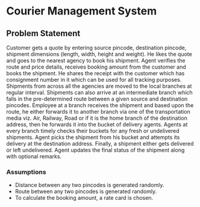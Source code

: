 # Courier Management System

## Problem Statement

Customer gets a quote by entering source pincode, destination pincode, shipment dimensions (length, width, height and
weight). He likes the quote and goes to the nearest agency to book his shipment. Agent verifies the route and price
details, receives booking amount from the customer and books the shipment. He shares the receipt with the customer which
has consignment number in it which can be used for all tracking purposes. Shipments from across all the agencies are
moved to the local branches at regular interval. Shipments can also arrive at an intermediate branch which falls in the
pre-determined route between a given source and destination pincodes. Employee at a branch receives the shipment and
based upon the route, he either forwards it to another branch via one of the transportation media viz. Air, Railway,
Road or if it is the home branch of the destination address, then he forwards it into the bucket of delivery agents.
Agents at every branch timely checks their buckets for any fresh or undelivered shipments. Agent picks the shipment from
his bucket and attempts its delivery at the destination address. Finally, a shipment either gets delivered or left
undelivered. Agent updates the final status of the shipment along with optional remarks.

### Assumptions

- Distance between any two pincodes is generated randomly.
- Route between any two pincodes is generated randomly.
- To calculate the booking amount, a rate card is chosen.